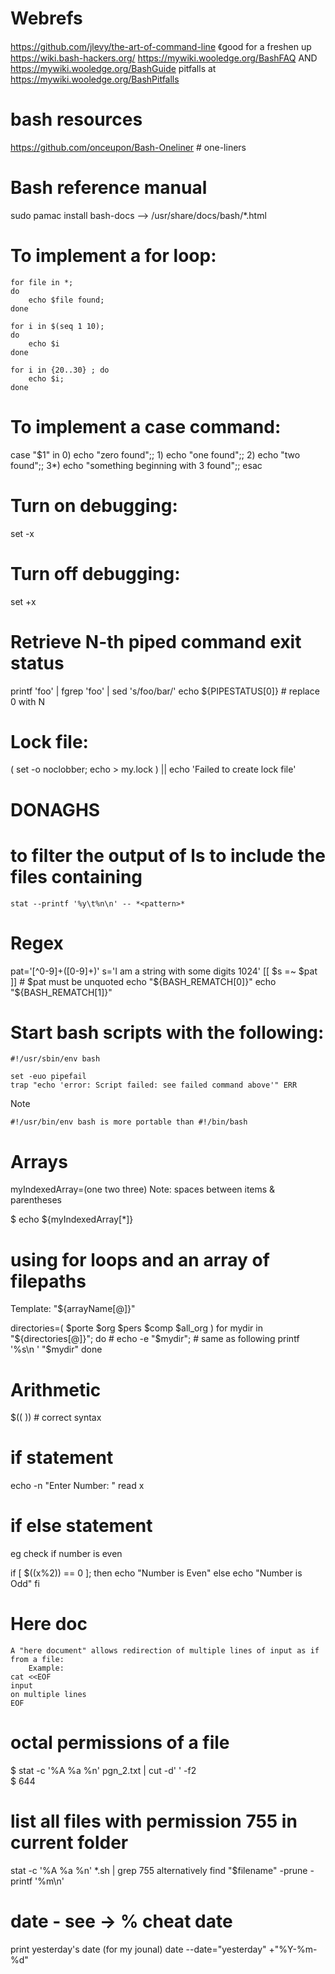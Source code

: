 # Webrefs

https://github.com/jlevy/the-art-of-command-line    《good for a freshen up  
https://wiki.bash-hackers.org/
https://mywiki.wooledge.org/BashFAQ  AND  https://mywiki.wooledge.org/BashGuide
pitfalls at https://mywiki.wooledge.org/BashPitfalls

# bash resources

https://github.com/onceupon/Bash-Oneliner # one-liners 

# Bash reference manual 

sudo pamac install  bash-docs --> /usr/share/docs/bash/*.html 

# To implement a for loop:

    for file in *;
    do 
        echo $file found;
    done

    for i in $(seq 1 10);
    do
        echo $i
    done

    for i in {20..30} ; do
        echo $i;
    done

# To implement a case command:

case "$1"
in
    0) echo "zero found";;
    1) echo "one found";;
    2) echo "two found";;
    3*) echo "something beginning with 3 found";;
esac

# Turn on debugging:

set -x

# Turn off debugging:

set +x

# Retrieve N-th piped command exit status

printf 'foo' | fgrep 'foo' | sed 's/foo/bar/'
echo ${PIPESTATUS[0]}  # replace 0 with N

# Lock file:

( set -o noclobber; echo > my.lock ) || echo 'Failed to create lock file'
  
# DONAGHS
# to filter the output of ls to include the files containing <pattern>

    stat --printf '%y\t%n\n' -- *<pattern>*


# Regex

pat='[^0-9]+([0-9]+)'
s='I am a string with some digits 1024'
[[ $s =~ $pat ]] # $pat must be unquoted
echo "${BASH_REMATCH[0]}"
echo "${BASH_REMATCH[1]}"

# Start bash scripts with the following:

    #!/usr/sbin/env bash

    set -euo pipefail
    trap "echo 'error: Script failed: see failed command above'" ERR


Note

    #!/usr/bin/env bash is more portable than #!/bin/bash

# Arrays

myIndexedArray=(one two three)      Note: spaces between items & parentheses

$ echo ${myIndexedArray[*]}

# using for loops and an array of filepaths
 Template: "${arrayName[@]}"

directories=( $porte $org $pers $comp $all_org )
for mydir in "${directories[@]}"; 
    do 
        # echo -e "$mydir";      # same as following
        printf '%s\n ' "$mydir"
done

# Arithmetic 
$((   )) # correct syntax 

# if statement
echo -n "Enter Number: "
read x

# if else statement

eg  check if number is even

if [ $((x%2)) == 0 ]; then
  echo "Number is Even"
else
  echo "Number is Odd"
fi

# Here doc 

    A "here document" allows redirection of multiple lines of input as if from a file:
        Example:
    cat <<EOF
    input
    on multiple lines
    EOF

# octal permissions of a file
$ stat -c '%A %a %n' pgn_2.txt | cut -d' ' -f2     
$ 644
# list all files with permission 755 in current folder

stat -c '%A %a %n' *.sh | grep 755
 alternatively 
find "$filename" -prune -printf '%m\n'


# date - see -> % cheat date 
 print yesterday's date (for my jounal)
date  --date="yesterday" +"%Y-%m-%d"
